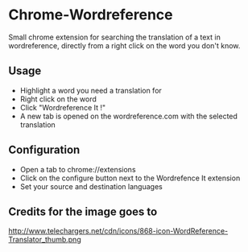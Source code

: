 # Chrome-Wordreference

Small chrome extension for searching the translation of a text in wordreference, directly from a right click on the word you don't know.

## Usage

 - Highlight a word you need a translation for
 - Right click on the word
 - Click "Wordreference It !"
 - A new tab is opened on the wordreference.com with the selected translation

## Configuration

 - Open a tab to chrome://extensions
 - Click on the configure button next to the Wordrefence It extension
 - Set your source and destination languages

## Credits for the image goes to
http://www.telechargers.net/cdn/icons/868-icon-WordReference-Translator_thumb.png